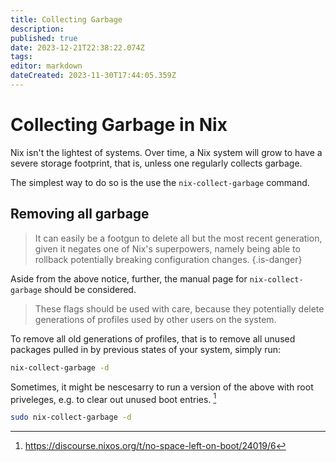 ```yaml
---
title: Collecting Garbage
description: 
published: true
date: 2023-12-21T22:38:22.074Z
tags: 
editor: markdown
dateCreated: 2023-11-30T17:44:05.359Z
---
```


# Collecting Garbage in Nix
Nix isn't the lightest of systems. Over time, a Nix system will grow to have a severe storage footprint, that is, unless one regularly collects garbage.

The simplest way to do so is the use the `nix-collect-garbage` command.

## Removing all garbage

> It can easily be a footgun to delete all but the most recent generation, given it negates one of Nix's superpowers, namely being able to rollback potentially breaking configuration changes.
{.is-danger}

Aside from the above notice, further, the manual page for `nix-collect-garbage` should be considered.

> These flags should be used with care, because they potentially delete generations of profiles used by other users on the system.

To remove all old generations of profiles, that is to remove all unused packages pulled in by previous states of your system, simply run:

```bash
nix-collect-garbage -d
```

Sometimes, it might be nescesarry to run a version of the above with root priveleges, e.g. to clear out unused boot entries. [^1]

```bash
sudo nix-collect-garbage -d 
```

[^1]: https://discourse.nixos.org/t/no-space-left-on-boot/24019/6